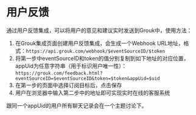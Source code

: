 # 用户反馈

通过用户反馈集成，可以将用户的意见和建议实时发送到Grouk中，使用方法：
1. 在Grouk集成页面创建用户反馈集成，会生成一个Webhook URL地址，格式：`https://api.grouk.com/webhook/$eventSourceID/$token`
2. 将第一步中eventSourceID和token的值分别复制到如下地址的对应位置，appUid为任意字符串（用于标识用户唯一性）：`https://grouk.com/feedback.html?eventSourceID=$eventSourceID&token=$token&appUid=$uid`
3. 在第一步的页面中选择订阅目标后，点击保存
4. 用户在浏览器中输入第二步中的地址即可实现实时在线的客服系统

跟同一个appUid的用户所有聊天记录会在一个主题讨论下。